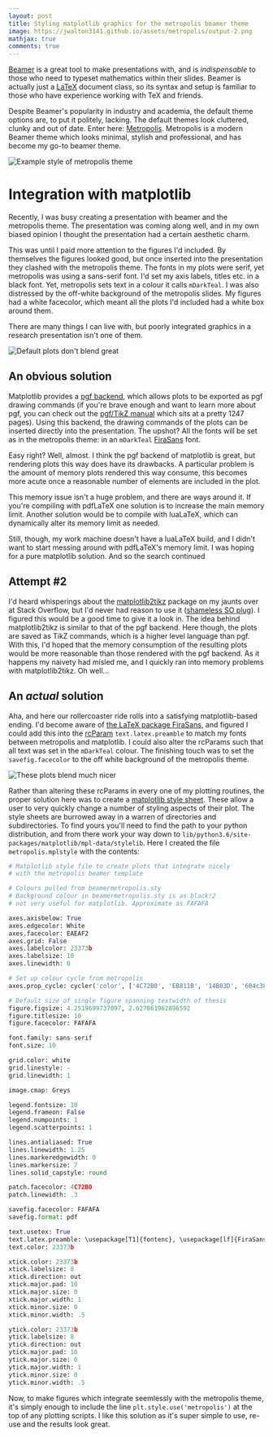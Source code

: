 ```yaml
---
layout: post
title: Styling matplotlib graphics for the metropolis beamer theme
image: https://jwalton3141.github.io/assets/metropolis/output-2.png
mathjax: true
comments: true
---
```


[Beamer](http://anorien.csc.warwick.ac.uk/mirrors/CTAN/macros/latex/contrib/beamer/doc/beameruserguide.pdf) is a great tool to make presentations with, and is *indispensable* to those who need to typeset mathematics within their slides. Beamer is actually just a [LaTeX](https://www.latex-project.org/about/) document class, so its syntax and setup is familiar to those who have experience working with TeX and friends.

Despite Beamer's popularity in industry and academia, the default theme options are, to put it politely, lacking. The default themes look cluttered, clunky and out of date. Enter here: [Metropolis](http://mirrors.ibiblio.org/CTAN/macros/latex/contrib/beamer-contrib/themes/metropolis/doc/metropolistheme.pdf). Metropolis is a modern Beamer theme which looks minimal, stylish and professional, and has become my go-to beamer theme.

<img src="/assets/metropolis/metropolis_example.png" alt="Example style of metropolis theme" class="center">

# Integration with matplotlib

Recently, I was busy creating a presentation with beamer and the metropolis theme. The presentation was coming along well, and in my own biased opinion I thought the presentation had a certain aesthetic charm.

This was until I paid more attention to the figures I'd included. By themselves the figures looked good, but once inserted into the presentation they clashed with the metropolis theme. The fonts in my plots were serif, yet metropolis was using a sans-serif font. I'd set my axis labels, titles etc. in a black font. Yet, metropolis sets text in a colour it calls ```mDarkTeal```. I was also distressed by the off-white background of the metropolis slides. My figures had a white facecolor, which meant all the plots I'd included had a white box around them.

There are many things I can live with, but poorly integrated graphics in a research presentation isn't one of them.

<img src="/assets/metropolis/output-1.png" alt="Default plots don't blend great" class="center">

## An obvious solution

Matplotlib provides a [pgf backend](https://matplotlib.org/users/pgf.html), which allows plots to be exported as pgf drawing commands (if you're brave enough and want to learn more about pgf, you can check out the [pgf/TikZ manual](http://anorien.csc.warwick.ac.uk/mirrors/CTAN/graphics/pgf/base/doc/pgfmanual.pdf) which sits at a pretty 1247 pages). Using this backend, the drawing commands of the plots can be inserted directly into the presentation. The upshot? All the fonts will be set as in the metropolis theme: in an ```mDarkTeal``` [FiraSans](https://fonts.google.com/specimen/Fira+Sans) font.

Easy right? Well, almost. I think the pgf backend of matplotlib is great, but rendering plots this way does have its drawbacks. A particular problem is the amount of memory plots rendered this way consume, this becomes more acute once a reasonable number of elements are included in the plot.

This memory issue isn't a huge problem, and there are ways around it. If you're compiling with pdfLaTeX one solution is to increase the main memory limit. Another solution would be to compile with luaLaTeX, which can dynamically alter its memory limit as needed.

Still, though, my work machine doesn't have a luaLaTeX build, and I didn't want to start messing around with pdfLaTeX's memory limit. I was hoping for a pure matplotlib solution. And so the search continued

## Attempt #2

I'd heard whisperings about the [matplotlib2tikz](https://pypi.org/project/matplotlib2tikz/0.5.4/) package on my jaunts over at Stack Overflow, but I'd never had reason to use it ([shameless SO plug](https://stackoverflow.com/users/11021886/ralph)). I figured this would be a good time to give it a look in. The idea behind matplotlib2tikz is similar to that of the pgf backend. Here though, the plots are saved as TikZ commands, which is a higher level language than pgf. With this, I'd hoped that the memory consumption of the resulting plots would be more reasonable than those rendered with the pgf backend. As it happens my naivety had misled me, and I quickly ran into memory problems with matplotlib2tikz. Oh well...

## An *actual* solution

Aha, and here our rollercoaster ride rolls into a satisfying matplotlib-based ending. I'd become aware of [the LaTeX package FiraSans](https://ctan.org/tex-archive/fonts/fira?lang=en), and figured I could add this into the [rcParam](https://matplotlib.org/users/customizing.html#matplotlib-rcparams) ```text.latex.preamble``` to match my fonts between metropolis and matplotlib. I could also alter the rcParams such that all text was set in the ```mDarkTeal``` colour. The finishing touch was to set the ```savefig.facecolor``` to the off white background of the metropolis theme.

<img src="/assets/metropolis/output-2.png" class="center" alt="These plots blend much nicer">

Rather than altering these rcParams in every one of my plotting routines, the proper solution here was to create a [matplotlib style sheet](https://matplotlib.org/users/customizing.html#using-style-sheets). These allow a user to very quickly change a number of styling aspects of their plot. The style sheets are burrowed away in a warren of directories and subdirectories. To find yours you'll need to find the path to your python distribution, and from there work your way down to ```lib/python3.6/site-packages/matplotlib/mpl-data/stylelib```. Here I created the file ```metropolis.mplstyle``` with the contents:

```py
# Matplotlib style file to create plots that integrate nicely
# with the metropolis beamer template

# Colours pulled from beamermetropolis.sty
# Background colour in beamermetropolis.sty is as black!2
# not very useful for matplotlib. Approximate as FAFAFA

axes.axisbelow: True
axes.edgecolor: White
axes.facecolor: EAEAF2
axes.grid: False
axes.labelcolor: 23373b
axes.labelsize: 10
axes.linewidth: 0

# Set up colour cycle from metropolis
axes.prop_cycle: cycler('color', ['4C72B0', 'EB811B', '14B03D', '604c38'])

# Default size of single figure spanning textwidth of thesis
figure.figsize: 4.2519699737097, 2.627861962896592
figure.titlesize: 10
figure.facecolor: FAFAFA

font.family: sans-serif
font.size: 10

grid.color: white
grid.linestyle: -
grid.linewidth: 1

image.cmap: Greys

legend.fontsize: 10
legend.frameon: False
legend.numpoints: 1
legend.scatterpoints: 1

lines.antialiased: True
lines.linewidth: 1.25
lines.markeredgewidth: 0
lines.markersize: 7
lines.solid_capstyle: round

patch.facecolor: 4C72B0
patch.linewidth: .3

savefig.facecolor: FAFAFA
savefig.format: pdf

text.usetex: True
text.latex.preamble: \usepackage[T1]{fontenc}, \usepackage[lf]{FiraSans}, \usepackage{sfmath}
text.color: 23373b

xtick.color: 23373b
xtick.labelsize: 8
xtick.direction: out
xtick.major.pad: 10
xtick.major.size: 0
xtick.major.width: 1
xtick.minor.size: 0
xtick.minor.width: .5

ytick.color: 23373b
ytick.labelsize: 8
ytick.direction: out
ytick.major.pad: 10
ytick.major.size: 0
ytick.major.width: 1
ytick.minor.size: 0
ytick.minor.width: .5

```

Now, to make figures which integrate seemlessly with the metropolis theme, it's simply enough to include the line ```plt.style.use('metropolis')``` at the top of any plotting scripts. I like this solution as it's super simple to use, re-use and the results look great.

